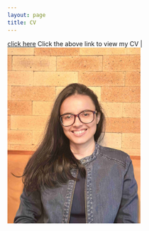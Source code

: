 ```yaml
---
layout: page
title: CV
---
```



[click here](https://maumitabhaumik.github.io/Bhaumik_CV__2023.pdf) 
Click the above link to view my CV   |<img src="CV_photo.jpg" width="300" height="396">






